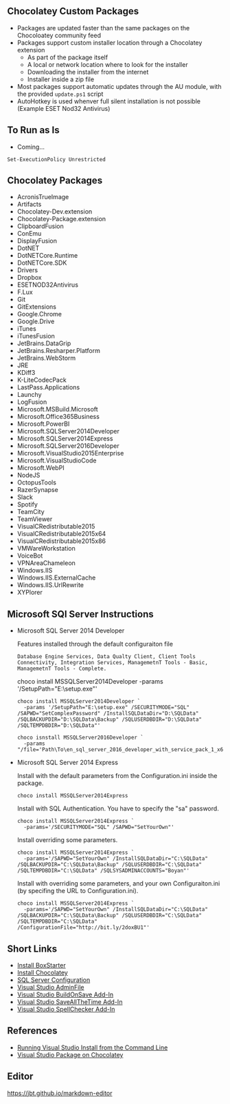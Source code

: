 ## Chocolatey Custom Packages

  * Packages are updated faster than the same packages on the Chocoloatey community feed
  * Packages support custom installer location through a Chocolatey extension
    * As part of the package itself
    * A local or network location where to look for the installer
    * Downloading the installer from the internet
    * Installer inside a zip file
  * Most packages support automatic updates through the AU module, with the provided ```update.ps1``` script
  * AutoHotkey is used whenver full silent installation is not possible (Example ESET Nod32 Antivirus)

## To Run as Is
  * Coming...
  ```
  Set-ExecutionPolicy Unrestricted
  ```

## Chocolatey Packages
  * AcronisTrueImage
  * Artifacts
  * Chocolatey-Dev.extension
  * Chocolatey-Package.extension
  * ClipboardFusion
  * ConEmu
  * DisplayFusion
  * DotNET
  * DotNETCore.Runtime
  * DotNETCore.SDK
  * Drivers
  * Dropbox
  * ESETNOD32Antivirus
  * F.Lux
  * Git
  * GitExtensions
  * Google.Chrome
  * Google.Drive
  * iTunes
  * iTunesFusion
  * JetBrains.DataGrip
  * JetBrains.Resharper.Platform
  * JetBrains.WebStorm
  * JRE
  * KDiff3
  * K-LiteCodecPack
  * LastPass.Applications
  * Launchy
  * LogFusion
  * Microsoft.MSBuild.Microsoft
  * Microsoft.Office365Business
  * Microsoft.PowerBI
  * Microsoft.SQLServer2014Developer
  * Microsoft.SQLServer2014Express
  * Microsoft.SQLServer2016Developer
  * Microsoft.VisualStudio2015Enterprise
  * Microsoft.VisualStudioCode
  * Microsoft.WebPI
  * NodeJS
  * OctopusTools
  * RazerSynapse
  * Slack
  * Spotify
  * TeamCity
  * TeamViewer
  * VisualCRedistributable2015
  * VisualCRedistributable2015x64
  * VisualCRedistributable2015x86
  * VMWareWorkstation
  * VoiceBot
  * VPNAreaChameleon
  * Windows.IIS
  * Windows.IIS.ExternalCache
  * Windows.IIS.UrlRewrite
  * XYPlorer

## Microsoft SQl Server Instructions
  * Microsoft SQL Server 2014 Developer

    Features installed through the default configuraiton file
    ```
    Database Engine Services, Data Qualty Client, Client Tools Connectivity, Integration Services, ManagemetnT Tools - Basic, ManagemetnT Tools - Complete.
    ```
    choco install MSSQLServer2014Developer -params '/SetupPath="E:\setup.exe"'
    ```
    choco install MSSQLServer2014Developer `
      -params '/SetupPath="E:\setup.exe" /SECURITYMODE="SQL" /SAPWD="SetComplexPassword" /InstallSQLDataDir="D:\SQLData" /SQLBACKUPDIR="D:\SQLData\Backup" /SQLUSERDBDIR="D:\SQLData" /SQLTEMPDBDIR="D:\SQLData"'

    choco isnstall MSSQLServer2016Developer `
      -params "/file='Path\To\en_sql_server_2016_developer_with_service_pack_1_x64_dvd_9548071.iso'"
    ```
  * Microsoft SQL Server 2014 Express

    Install with the default parameters from the Configuration.ini inside the package.
    ```
    choco install MSSQLServer2014Express
    ```
    Install with SQL Authentication. You have to specify the "sa" password.
    ```
    choco install MSSQLServer2014Express `
      -params='/SECURITYMODE="SQL" /SAPWD="SetYourOwn"'
    ```
    Install overriding some parameters.
    ```
    choco install MSSQLServer2014Express `
      -params='/SAPWD="SetYourOwn" /InstallSQLDataDir="C:\SQLData" /SQLBACKUPDIR="C:\SQLData\Backup" /SQLUSERDBDIR="C:\SQLData" /SQLTEMPDBDIR="C:\SQLData" /SQLSYSADMINACCOUNTS="Boyan"'
    ```

    Install with overriding some parameters, and your own Configuraiton.ini (by specifing the URL to Configuration.ini).
    ```
    choco install MSSQLServer2014Express `
      -params='/SAPWD="SetYourOwn" /InstallSQLDataDir="C:\SQLData" /SQLBACKUPDIR="C:\SQLData\Backup" /SQLUSERDBDIR="C:\SQLData" /SQLTEMPDBDIR="C:\SQLData" /ConfigurationFile="http://bit.ly/2doxBU1"'
    ```

## Short Links
  * [Install BoxStarter](http://bit.ly/win10boxstarter)
  * [Install Chocolatey](http://bit.ly/win10boxstarter-choco)
  * [SQL Server Configuration](http://bit.ly/win10boxstarter-sqlserverconfig)
  * [Visual Studio AdminFile](http://bit.ly/win10boxstarter-vsadmin)
  * [Visual Studio BuildOnSave Add-In](http://bit.ly/win10boxstarert-vs-buildonsave)
  * [Visual Studio SaveAllTheTime Add-In](http://bit.ly/win10boxstarert-vs-saveallthetime)
  * [Visual Studio SpellChecker Add-In](http://bit.ly/win10boxstarter-vs-spellchecker)

## References
  * [Running Visual Studio Install from the Command Line](https://msdn.microsoft.com/en-us/library/mt720584.aspx)
  * [Visual Studio Package on Chocolatey](https://chocolatey.org/packages/VisualStudio2015Enterprise)

## Editor
https://jbt.github.io/markdown-editor